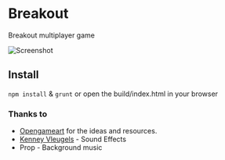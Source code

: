 # Breakout
Breakout multiplayer game

![Screenshot](http://couchfriends.com/assets/games/6/screenshot-003.jpg)

## Install
`npm install` & `grunt` or open the build/index.html in your browser

### Thanks to
* [Opengameart](http://www.opengameart.org) for the ideas and resources.
* [Kenney Vleugels](http://www.www.kenney.nl) - Sound Effects
* Prop - Background music
